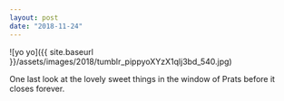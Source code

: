 ```yaml
---
layout: post
date: "2018-11-24"
---
```


![yo yo]({{ site.baseurl }}/assets/images/2018/tumblr_pippyoXYzX1qlj3bd_540.jpg)

One last look at the lovely sweet things in the window of Prats before it closes forever.
